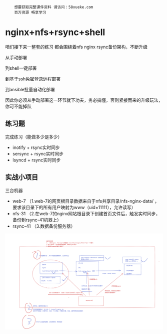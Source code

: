 ```### 此资源由 58学课资源站 收集整理 ###
	想要获取完整课件资料 请访问：58xueke.com
	百万资源 畅享学习

```
# nginx+nfs+rsync+shell

咱们接下来一整套的练习 都会围绕着nfs nginx rsync备份架构，不断升级

从手动部署

到shell一键部署

到基于ssh免密登录远程部署

到ansible批量自动化部署

因此你必须从手动部署这一环节就下功夫，务必搞懂，否则紧接而来的升级玩法，你可不能掉队



## 练习题

完成练习（能做多少是多少）
- inotify + rsync实时同步
- sersync + rsync实时同步 
- lsyncd + rsync实时同步 

## 实战小项目

三台机器

- web-7  （1.web-7的网页根目录数据来自于nfs共享目录/nfs-nginx-data/ ，要求该目录下的所有用户映射为www（uid=11111），允许读写）
- nfs-31 （2.在web-7的nginx网站根目录下创建首页文件后，触发实时同步，备份到rsync-41机器上）
- rsync-41 （3.数据备份服务器）



![image-20220426112601258](pic/image-20220426112601258.png)

